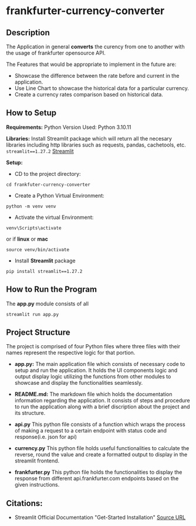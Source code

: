 # frankfurter-currency-converter

## Description
The Application in general **converts** the curency from one to another with the usage of frankfurter opensource API.
<Some of the challenges you faced>

The Features that would be appropriate to implement in the future are:
- Showcase the difference between the rate before and current in the application.
- Use Line Chart to showcase the historical data for a particular currency.
- Create a currency rates comparison based on historical data.

## How to Setup

**Requirements:**
Python Version Used: Python 3.10.11

**Libraries:**
Install Streamlit package which will return all the necesary libraries including http libraries such as requests, pandas, cachetools, etc.
```streamlit==1.27.2```  [Streamlit][1]

**Setup:**
- CD to the project directory:

```
cd frankfuter-currency-converter
```

- Create a Python Virtual Environment:

```
python -m venv venv
```

- Activate the virtual Environment:

```
venv\Scripts\activate
```

or if **linux** or **mac**

```
source venv/bin/activate
```

- Install **Streamlit** package

```
pip install streamlit==1.27.2
```


## How to Run the Program
The **app.py** module consists of all 
```
streamlit run app.py
```

## Project Structure
The project is comprised of four Python files where three files with their names represent the respective logic for that portion.

- **app.py:**
The main application file which consists of necessary code to setup and run the application. It holds the UI components logic and output display logic utilizing the functions from other modules to showcase and display the functionalities seamlessly.

- **README.md:**
The markdown file which holds the documentation information regarding the application. It consists of steps and procedure to run the application along with a brief discription about the project and its structure.

- **api.py**
This python file consists of a function which wraps the process of making a request to a certain endpoint with status code and response(i.e. json for api)

- **currency.py**
This python file holds useful functionalities to calculate the reverse, round the value and create a formatted output to display in the streamlit frontend.

- **frankfurter.py**
This python file holds the functionalities to display the response from different api.frankfurter.com endpoints based on the given instructions.


## Citations:
[1]: https://docs.streamlit.io/library/get-started/installation
- Streamlit Official Documentation "Get-Started Installation" [Source URL](https://docs.streamlit.io/library/get-started/installation)
